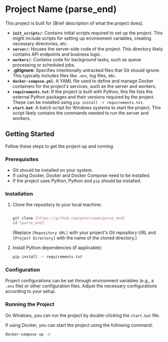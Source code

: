 # Project Name (parse_end)

This project is built for [Brief description of what the project does].

* **`init_scripts/`**: Contains initial scripts required to set up the project. This might include scripts for setting up environment variables, creating necessary directories, etc.
* **`server/`**: Houses the server-side code of the project. This directory likely contains API endpoints and business logic.
* **`workers/`**: Contains code for background tasks, such as queue processing or scheduled jobs.
* **.gitignore**: Specifies intentionally untracked files that Git should ignore. This typically includes files like `.env`, log files, etc.
* **`docker-compose.yml`**: A YAML file used to define and manage Docker containers for the project's services, such as the server and workers.
* **`requirements.txt`**: If the project is built with Python, this file lists the external Python packages and their versions required by the project. These can be installed using `pip install -r requirements.txt`.
* **`start.bat`**: A batch script for Windows systems to start the project. This script likely contains the commands needed to run the server and workers.

## Getting Started

Follow these steps to get the project up and running.

### Prerequisites

* Git should be installed on your system.
* If using Docker, Docker and Docker Compose need to be installed.
* If the project uses Python, Python and `pip` should be installed.

### Installation

1.  Clone the repository to your local machine:
    ```bash
    
    git clone [https://github.com/petersawm/parse_end]
    cd [parse_end]
    ```
    (Replace `[Repository URL]` with your project's Git repository URL and `[Project Directory]` with the name of the cloned directory.)

2.  Install Python dependencies (if applicable):
    ```bash
    pip install -r requirements.txt
    ```

### Configuration

Project configurations can be set through environment variables (e.g., a `.env` file) or other configuration files. Adjust the necessary configurations according to your setup.

### Running the Project

On Windows, you can run the project by double-clicking the `start.bat` file.

If using Docker, you can start the project using the following command:

```bash
docker-compose up -d
